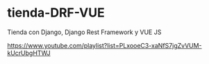 # tienda-DRF-VUE
Tienda con Django, Django Rest Framework y VUE JS

https://www.youtube.com/playlist?list=PLxooeC3-xaNfS7jgZvVUM-kUcrUbgHTWJ
